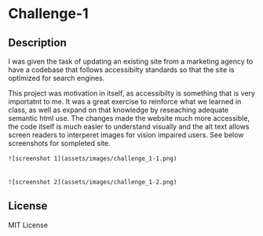 # Challenge-1

## Description


I was given the task of updating an existing site from a marketing agency to have a codebase that follows accessibilty standards so that the site is optimized for search engines. 

This project was motivation in itself, as accessibilty is something that is very importatnt to me. It was a great exercise to reinforce what we learned in class, as well as expand on that knowledge by reseaching adequate semantic html use. The changes made the website much more accessible, the code itself is much easier to understand visually and the alt text allows screen readers to interperet images for vision impaired users. See below screenshots for sompleted site.



    ![screenshot 1](assets/images/challenge_1-1.png)
    
    
    ![screenshot 2](assets/images/challenge_1-2.png)


## License

MIT License

